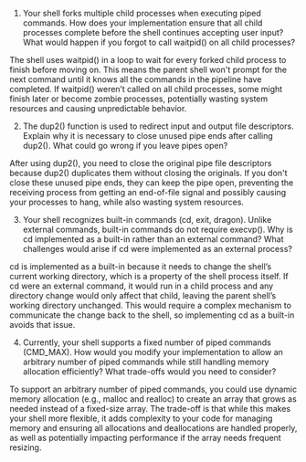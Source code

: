 1. Your shell forks multiple child processes when executing piped commands. How does your implementation ensure that all child processes complete before the shell continues accepting user input? What would happen if you forgot to call waitpid() on all child processes?

The shell uses waitpid() in a loop to wait for every forked child process to finish before moving on. This means the parent shell won't prompt for the next command until it knows all the commands in the pipeline have completed. If waitpid() weren’t called on all child processes, some might finish later or become zombie processes, potentially wasting system resources and causing unpredictable behavior.

2. The dup2() function is used to redirect input and output file descriptors. Explain why it is necessary to close unused pipe ends after calling dup2(). What could go wrong if you leave pipes open?

After using dup2(), you need to close the original pipe file descriptors because dup2() duplicates them without closing the originals. If you don't close these unused pipe ends, they can keep the pipe open, preventing the receiving process from getting an end-of-file signal and possibly causing your processes to hang, while also wasting system resources.

3. Your shell recognizes built-in commands (cd, exit, dragon). Unlike external commands, built-in commands do not require execvp(). Why is cd implemented as a built-in rather than an external command? What challenges would arise if cd were implemented as an external process?

cd is implemented as a built-in because it needs to change the shell’s current working directory, which is a property of the shell process itself. If cd were an external command, it would run in a child process and any directory change would only affect that child, leaving the parent shell’s working directory unchanged. This would require a complex mechanism to communicate the change back to the shell, so implementing cd as a built-in avoids that issue.

4. Currently, your shell supports a fixed number of piped commands (CMD_MAX). How would you modify your implementation to allow an arbitrary number of piped commands while still handling memory allocation efficiently? What trade-offs would you need to consider?

To support an arbitrary number of piped commands, you could use dynamic memory allocation (e.g., malloc and realloc) to create an array that grows as needed instead of a fixed-size array. The trade-off is that while this makes your shell more flexible, it adds complexity to your code for managing memory and ensuring all allocations and deallocations are handled properly, as well as potentially impacting performance if the array needs frequent resizing.